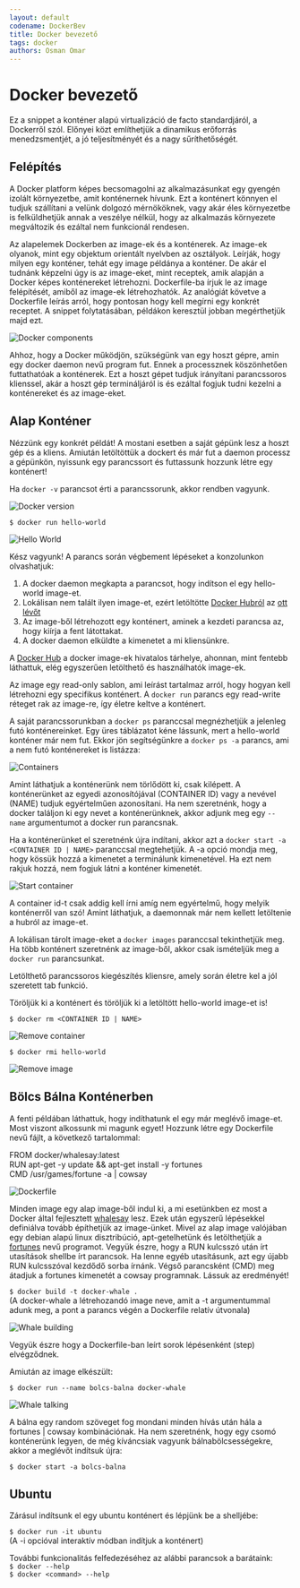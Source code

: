 ```yaml
---
layout: default
codename: DockerBev
title: Docker bevezető
tags: docker
authors: Osman Omar
---
```


# Docker bevezető

Ez a snippet a konténer alapú virtualizáció de facto standardjáról, a Dockerről szól. Előnyei közt említhetjük a dinamikus erőforrás menedzsmentjét, a jó teljesítményét és a nagy sűríthetőségét.

## Felépítés

A Docker platform képes becsomagolni az alkalmazásunkat egy gyengén izolált környezetbe, amit konténernek hívunk. Ezt a konténert könnyen el tudjuk szállítani a velünk dolgozó mérnököknek, vagy akár éles környezetbe is felküldhetjük annak a veszélye nélkül, hogy az alkalmazás környezete megváltozik és ezáltal nem funkcionál rendesen. 

Az alapelemek Dockerben az image-ek és a konténerek. Az image-ek olyanok, mint egy objektum orientált nyelvben az osztályok. Leírják, hogy milyen egy konténer, tehát egy image példánya a konténer. De akár el tudnánk képzelni úgy is az image-eket, mint receptek, amik alapján a Docker képes konténereket létrehozni. Dockerfile-ba írjuk le az image felépítését, amiből az image-ek létrehozhatók. Az analógiát követve a Dockerfile leírás arról, hogy pontosan hogy kell megírni egy konkrét receptet. A snippet folytatásában, példákon keresztül jobban megérthetjük majd ezt.

![Docker components](img/engine-components-flow.png "Docker komponensek")

Ahhoz, hogy a Docker működjön, szükségünk van egy hoszt gépre, amin egy docker daemon nevű program fut. Ennek a processznek köszönhetően futtathatóak a konténerek. Ezt a hoszt gépet tudjuk irányítani parancssoros klienssel, akár a hoszt gép termináljáról is és ezáltal fogjuk tudni kezelni a konténereket és az image-eket.

## Alap Konténer

Nézzünk egy konkrét példát! A mostani esetben a saját gépünk lesz a hoszt gép és a kliens. Amiután letöltöttük a dockert és már fut a daemon processz a gépünkön, nyissunk egy parancssort és futtassunk hozzunk létre egy konténert!

Ha ``docker -v`` parancsot érti a parancssorunk, akkor rendben vagyunk.

![Docker version](img/docker-v.png "Docker version")

``$ docker run hello-world``

![Hello World](img/hello-world.png "Hello World")

Kész vagyunk! A parancs során végbement lépéseket a konzolunkon olvashatjuk:
1. A docker daemon megkapta a parancsot, hogy indítson el egy hello-world image-et.
2. Lokálisan nem talált ilyen image-et, ezért letöltötte [Docker Hubról](https://hub.docker.com/) az [ott lévőt](https://hub.docker.com/_/hello-world/)
3. Az image-ből létrehozott egy konténert, aminek a kezdeti parancsa az, hogy kiírja a fent látottakat.
4. A docker daemon elküldte a kimenetet a mi kliensünkre.

A [Docker Hub](https://hub.docker.com/) a docker image-ek hivatalos tárhelye, ahonnan, mint fentebb láthattuk, elég egyszerűen letölthető és használhatók image-ek.

Az image egy read-only sablon, ami leírást tartalmaz arról, hogy hogyan kell létrehozni egy specifikus konténert. A ``docker run`` parancs egy read-write réteget rak az image-re, így életre keltve a konténert.

A saját parancssorunkban a ``docker ps`` paranccsal megnézhetjük a jelenleg futó konténereinket. Egy üres táblázatot kéne lássunk, mert a hello-world konténer már nem fut. Ekkor jön segítségünkre a ``docker ps -a`` parancs, ami a nem futó konténereket is listázza:

![Containers](img/docker-ps-a.png "Konténerek")

Amint láthatjuk a konténerünk nem törlődött ki, csak kilépett. A konténerünket az egyedi azonosítójával (CONTAINER ID) vagy a nevével (NAME) tudjuk egyértelműen azonosítani. Ha nem szeretnénk, hogy a docker találjon ki egy nevet a konténerünknek, akkor adjunk meg egy ``--name`` argumentumot a docker run parancsnak. 

Ha a konténerünket el szeretnénk újra indítani, akkor azt a ``docker start -a <CONTAINER ID | NAME>`` paranccsal megtehetjük. A -a opció mondja meg, hogy kössük hozzá a kimenetet a terminálunk kimenetével. Ha ezt nem rakjuk hozzá, nem fogjuk látni a konténer kimenetét.

![Start container](img/docker-start-ai.png "Konténer indítása")

A container id-t csak addig kell írni amíg nem egyértelmű, hogy melyik konténerről van szó!
Amint láthatjuk, a daemonnak már nem kellett letöltenie a hubról az image-et.

A lokálisan tárolt image-eket a ``docker images`` paranccsal tekinthetjük meg. Ha több konténert szeretnénk az image-ből, akkor csak ismételjük meg a ``docker run`` parancsunkat.

Letölthető parancssoros kiegészítés kliensre, amely során életre kel a jól szeretett tab funkció.

Töröljük ki a konténert és töröljük ki a letöltött hello-world image-et is!

``$ docker rm <CONTAINER ID | NAME>``

![Remove container](img/docker-rm-cid.png "Eltávolítás")

``$ docker rmi hello-world``

![Remove image](img/docker-rmi.png "Eltávolítás")

## Bölcs Bálna Konténerben

A fenti példában láthattuk, hogy indíthatunk el egy már meglévő image-et. Most viszont alkossunk mi magunk egyet! Hozzunk létre egy Dockerfile nevű fájlt, a következő tartalommal:

FROM docker/whalesay:latest  
RUN apt-get -y update && apt-get install -y fortunes  
CMD /usr/games/fortune -a | cowsay  

![Dockerfile](img/da-dockerfile.png "Dockerfile")

Minden image egy alap image-ből indul ki, a mi esetünkben ez most a Docker által fejlesztett [whalesay](https://hub.docker.com/r/docker/whalesay/) lesz. Ezek után egyszerű lépésekkel definiálva tovább építhetjük az image-ünket. 
Mivel az alap image valójában egy debian alapú linux disztribúció, apt-getelhetünk és letölthetjük a [fortunes](https://en.wikipedia.org/wiki/Fortune_(Unix)) nevű programot. Vegyük észre, hogy a RUN kulcsszó után írt utasítások shellbe írt parancsok. Ha lenne egyéb utasításunk, azt egy újabb RUN kulcsszóval kezdődő sorba írnánk.
Végső parancsként (CMD) meg átadjuk a fortunes kimenetét a cowsay programnak. Lássuk az eredményét!

``$ docker build -t docker-whale .``  
(A docker-whale a létrehozandó image neve, amit a -t argumentummal adunk meg, a pont a parancs végén a Dockerfile relatív útvonala)

![Whale building](img/docker-build-whale.png "Bálnaépítés")

Vegyük észre hogy a Dockerfile-ban leírt sorok lépésenként (step) elvégződnek.

Amiután az image elkészült:

``$ docker run --name bolcs-balna docker-whale``

![Whale talking](img/run-whale.png "Beszélő bálna")

A bálna egy random szöveget fog mondani minden hívás után hála a fortunes | cowsay kombinációnak. Ha nem szeretnénk, hogy egy csomó konténerünk legyen, de még kíváncsiak vagyunk bálnabölcsességekre, akkor a meglévőt indítsuk újra: 

``$ docker start -a bolcs-balna``

## Ubuntu

Zárásul indítsunk el egy ubuntu konténert és lépjünk be a shelljébe:

``$ docker run -it ubuntu``  
(A -i opcióval interaktív módban indítjuk a konténert)

További funkcionalitás felfedezéséhez az alábbi parancsok a barátaink:   
``$ docker --help``   
``$ docker <command> --help``    